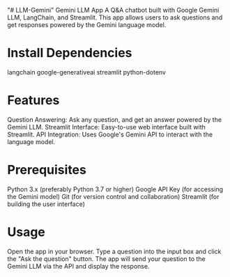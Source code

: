 "# LLM-Gemini" 
Gemini LLM App
A Q&A chatbot built with Google Gemini LLM, LangChain, and Streamlit. This app allows users to ask questions and get responses powered by the Gemini language model.

# Install Dependencies
langchain
google-generativeai
streamlit
python-dotenv

# Features
Question Answering: Ask any question, and get an answer powered by the Gemini LLM.
Streamlit Interface: Easy-to-use web interface built with Streamlit.
API Integration: Uses Google's Gemini API to interact with the language model.

# Prerequisites
Python 3.x (preferably Python 3.7 or higher)
Google API Key (for accessing the Gemini model)
Git (for version control and collaboration)
Streamlit (for building the user interface)

# Usage
Open the app in your browser.
Type a question into the input box and click the "Ask the question" button.
The app will send your question to the Gemini LLM via the API and display the response.


